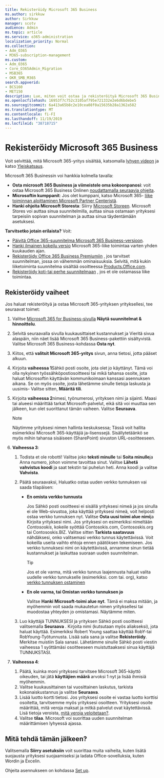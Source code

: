 ```yaml
---
title: Rekisteröidy Microsoft 365 Business
ms.author: sirkkuw
author: Sirkkuw
manager: scotv
audience: Admin
ms.topic: article
ms.service: o365-administration
localization_priority: Normal
ms.collection:
- Adm_O365
- M365-subscription-management
ms.custom:
- Adm_O365
- Core_O365Admin_Migration
- MSB365
- OKR_SMB_M365
search.appverid:
- BCS160
- MET150
description: Lue, miten voit ostaa ja rekisteröityä Microsoft 365 Business.
ms.openlocfilehash: 16953f7c752c3105af795e721332e2e6d6bdebe5
ms.sourcegitcommit: 6a413a65b8c2e10cea08f0a15635b28a1362a582
ms.translationtype: MT
ms.contentlocale: fi-FI
ms.lasthandoff: 11/19/2019
ms.locfileid: "38718715"
---
```

# <a name="sign-up-for-microsoft-365-business"></a>Rekisteröidy Microsoft 365 Business

Voit selvittää, mitä Microsoft 365-yritys sisältää, katsomalla [lyhyen videon](https://go.microsoft.com/fwlink/?linkid=2109651) ja katso [Yleiskatsaus](microsoft-365-business-overview.md).

Microsoft 365 Businessin voi hankkia kolmella tavalla:
- **Osta microsoft 365 Business ja viimeistele oma kokoonpanosi**: voit ostaa Microsoft 365 Business Onlinen [noudattamalla seuraavia ohjeita](#sign-up-steps).
- **Microsoftin kumppanit**: Jos olet kumppani, katso Microsoft 365- [liike toiminnan aloittaminen Microsoft Partner Centeristä](get-microsoft-365-business.md#get-microsoft-365-business-from-microsoft-partner-center).
- **Hanki ohjeita Microsoft Storesta**: Siirry [Microsoft Storeen](https://go.microsoft.com/fwlink/?linkid=2109652). Microsoft Stores voi auttaa sinua suunnitelmilla, auttaa sinua ostamaan yrityksesi tarpeisiin sopivan suunnitelman ja auttaa sinua täydentämään asetuksesi.

**Tarvitsetko jotain erilaista?** Voit:
- [Päivitä Office 365-suunnitelma Microsoft 365 Business-versioon](migrate-to-microsoft-365-business.md).
- [Hanki ilmainen kokeilu versio](https://go.microsoft.com/fwlink/p/?linkid=2102309) Microsoft 365-liike toimintaa varten yhden kuukauden ajan.
- [Rekisteröidy Office 365 Business Premiumiin](https://go.microsoft.com/fwlink/p/?LinkID=510935) , jos tarvitset suunnitelman, jossa on vähemmän ominaisuuksia. Selvitä, mitä kukin liiketoiminta suunnitelma sisältää osoitteessa [Products.Office.com](https://go.microsoft.com/fwlink/?linkid=2109397).
- [Rekisteröidy koti-tai perhe suunnitelmaan](https://go.microsoft.com/fwlink/?linkid=2109398) , jos et ole ostamassa liike toimintaa. 

## <a name="sign-up-steps"></a>Rekisteröidy vaiheet

Jos haluat rekisteröityä ja ostaa Microsoft 365-yrityksen yrityksellesi, tee seuraavat toimet:

1. Valitse [Microsoft 365 for Business-sivulla](https://go.microsoft.com/fwlink/?linkid=2109654) **Näytä suunnitelmat & hinnoittelu**. 
2. Selvitä seuraavalla sivulla kuukausittaiset kustannukset ja Vieritä sivua alaspäin, niin näet lisää Microsoft 365 Business-pakettiin sisältyvistä. Valitse Microsoft 365 Business-kohdassa **Osta nyt**.
3. Kiitos, että **valitsit Microsoft 365-yritys** sivun, anna tietosi, jotta pääset alkuun.
4. Kirjoita **vaiheessa 1**Sähkö posti osoite, jota olet jo käyttänyt. Tämä voi olla nykyinen työssähköpostiosoitteesi tai mikä tahansa osoite, jota haluat Microsoftin käyttävän kommunikoimaan kanssasi asennuksen aikana. Se on myös osoite, josta lähetämme sinulle tietoja laskusta ja uusimis- Valitse sitten, **Määritä tili**.
5. Kirjoita **vaiheessa 2**nimesi, työnumerosi, yrityksen nimi ja sijainti. Maasi tai alueesi määrittää tarkat Microsoft-palvelut, eikä sitä voi muuttaa sen jälkeen, kun olet suorittanut tämän vaiheen. Valitse **Seuraava**.
    > [!NOTE]
    > Näytimme yrityksesi nimen hallinta keskuksessa; Tässä voit hallita esimerkiksi Microsoft 365-käyttäjiä ja-lisenssejä. Sisällytetäänkö se myös mihin tahansa sisäiseen (SharePoint) sivuston URL-osoitteeseen.
6. **Vaiheessa 3**:

    1. Todista et ole robotti! Valitse joko **teksti minulle** tai **Soita minulle**ja Anna numero, johon voimme tavoittaa sinut. Valitse **Lähetä vahvistus koodi** ja saat tekstin tai puhelun heti. Anna koodi ja valitse **Vahvista**.
    2. Päätä seuraavaksi, Haluatko ostaa uuden verkko tunnuksen vai saada tilapäisen:

        - **En omista verkko tunnusta** 
        
            Jos Sähkö posti osoitteesi ei sisällä yrityksesi nimeä ja jos sinulla ei ole Web-sivustoa, joka käyttää yrityksesi nimeä, voit helposti ostaa verkko tunnuksen nyt. Valitse **Osta uusi toimi alue nimi**ja Kirjoita yrityksesi nimi. Jos yrityksesi on esimerkiksi nimeltään *Contososkis*, kokeile syöttää Contosokis.com, Contososkis.org tai Contososkis.BIZ. Valitse sitten **Tarkista saatavuus** nähdäksesi, onko valitsemasi verkko tunnus käytettävissä. Voit kokeilla useita vaihto ehtoja ennen päätöksen tekemiseen. Jos verkko tunnuksesi nimi on käytettävissä, annamme sinun tietää kustannukset ja laskuttaa suoraan uuden suunnitelman. 
       
            > [!TIP]
            > Jos et ole varma, mitä verkko tunnus laajennusta haluat valita uudelle verkko tunnukselle (esimerkiksi. com tai. org), katso [verkko tunnuksen ostaminen](https://go.microsoft.com/fwlink/?linkid=2109700)
        
        - **En ole varma, tai Omistan verkko tunnuksen jo** 
        
             Valitse **Hanki Microsoft-toimi alue nyt**. Tämä ei maksa mitään, ja myöhemmin voit saada mukautetun nimen yrityksellesi tai muodostaa yhteyden jo omistamasi. Näytämme miten.

    3. Luo käyttäjä TUNNUKSESI ja yrityksen Sähkö posti osoitteesi valitsemalla **Seuraava** . Kirjoita nimi (kutsutaan myös aliakseksi), jota haluat käyttää. Esimerkiksi Robert Young saattaa käyttää RobY-tai RobYoung-Työtunnusta. Lisää sala sana ja valitse **Rekisteröidy**. Merkitse muistiin Sala sanasi. Lähetämme sinulle Sähkö posti viestin vaiheessa 1 syöttämäsi osoitteeseen muistuttaaksesi sinua käyttäjä TUNNUKSTASI.
7. **Vaiheessa 4**: 

    1. Päätä, kuinka moni yrityksesi tarvitsee Microsoft 365-käyttö oikeuden, tai jätä **käyttäjien määrä** arvoksi 1 nyt ja lisää ihmisiä myöhemmin. 
    2. Valitse kuukausittainen tai vuosittainen laskutus, tarkista kokonaiskustannus ja valitse **Seuraava**. 
    3. Lisää luotto kortti tietosi. Jos yrityksesi osoite ei vastaa luotto korttisi osoitetta, tarvitsemme myös yrityksesi osoitteen. Yrityksesi osoite määrittää, mitä veroja maksat ja mitkä palvelut ovat käytettävissä. Lisä tietoja veroista, [mitä veroja veloitetaan?](https://go.microsoft.com/fwlink/?linkid=2109701).
    4. Valitse **tilaa**. Microsoft voi suorittaa uuden suunnitelman määrittämisen lyhyessä ajassa.

## <a name="whats-next"></a>Mitä tehdä tämän jälkeen?

Valitsemalla **Siirry asetuksiin** voit suorittaa muita vaiheita, kuten lisätä suojausta yrityksesi suojaamiseksi ja ladata Office-sovelluksia, kuten Wordin ja Excelin.

Ohjeita asennukseen on kohdassa [Set up](set-up.md).

